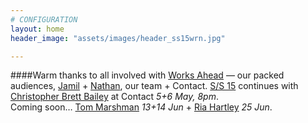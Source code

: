 ```yaml
---
# CONFIGURATION
layout: home
header_image: "assets/images/header_ss15wrn.jpg"

---
```

####Warm thanks to all involved with [Works Ahead](/current/2015-worksahead) — our packed audiences, [Jamil](/current/2015-worksahead/keating) + [Nathan](/current/2015-worksahead/birkinshaw), our team + Contact. [S/S 15](/current/2015-springsummer) continues with [Christopher Brett Bailey](/current/2015-springsummer/bailey) at Contact *5+6 May, 8pm*.<br>Coming soon… [Tom Marshman](/current/2015-springsummer/marshman) *13+14 Jun* + [Ria Hartley](/current/2015-springsummer/hartley) *25 Jun*.
